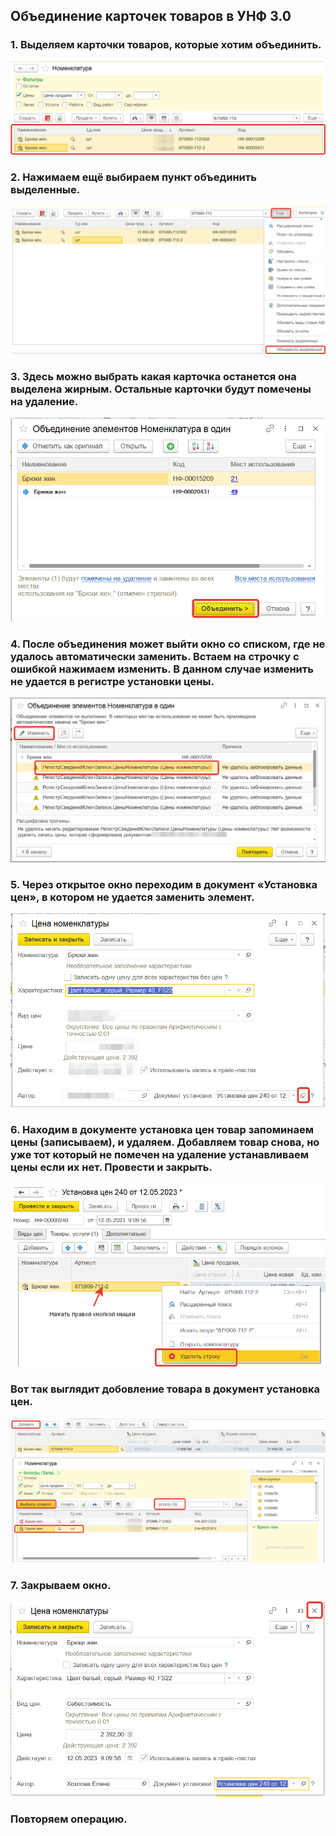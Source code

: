 ## Объединение карточек товаров в УНФ 3.0
### 1. Выделяем карточки товаров, которые хотим объединить.
![](https://github.com/Hi-ITKKT/1C-UNF3/blob/62ed1717f7fd728add19c792fcfcf4213f3b8dcd/%D0%9A%D0%B0%D1%80%D1%82%D0%B8%D0%BD%D0%BA%D0%B8/1.png)
### 2. Нажимаем ещё выбираем пункт объединить выделенные.
![](https://github.com/Hi-ITKKT/1C-UNF3/blob/6faa9517869e15c42e379656e71776616b325550/%D0%9A%D0%B0%D1%80%D1%82%D0%B8%D0%BD%D0%BA%D0%B8/2.png)
### 3. Здесь можно выбрать какая карточка останется она выделена жирным. Остальные карточки будут помечены на удаление.
![](https://github.com/Hi-ITKKT/1C-UNF3/blob/1dece164fca4832d9056b2ff83aff2732dc6bec1/%D0%9A%D0%B0%D1%80%D1%82%D0%B8%D0%BD%D0%BA%D0%B8/3.png)
### 4. После объединения может выйти окно со списком, где не удалось автоматически заменить. Встаем на строчку с ошибкой нажимаем изменить. В данном случае изменить не удается в регистре установки цены.
![](https://github.com/Hi-ITKKT/1C-UNF3/blob/0aa1c0e9cdc06292f7c869620a91e78aa5ac7178/%D0%9A%D0%B0%D1%80%D1%82%D0%B8%D0%BD%D0%BA%D0%B8/4.png)
### 5. Через открытое окно переходим в документ «Установка цен», в котором не удается заменить элемент.
![](https://github.com/Hi-ITKKT/1C-UNF3/blob/2c8ac2a80e0ae12a10ca3848d9223f53a0f39582/%D0%9A%D0%B0%D1%80%D1%82%D0%B8%D0%BD%D0%BA%D0%B8/5.png)
### 6. Находим в документе установка цен товар запоминаем цены (записываем), и удаляем. Добавляем товар снова, но уже тот который не помечен на удаление устанавливаем цены если их нет. Провести и закрыть.
![](https://github.com/Hi-ITKKT/1C-UNF3/blob/2cc7dbe4dc5a79f3c64ef63e4086b18562cb0b23/%D0%9A%D0%B0%D1%80%D1%82%D0%B8%D0%BD%D0%BA%D0%B8/6.png)
### Вот так выглядит добовление товара в документ установка цен.
![](https://github.com/Hi-ITKKT/1C-UNF3/blob/8321e9efcc47dc9d0afddbf70dd73e03520cacf0/%D0%9A%D0%B0%D1%80%D1%82%D0%B8%D0%BD%D0%BA%D0%B8/7.png)
### 7. Закрываем окно.
![](https://github.com/Hi-ITKKT/1C-UNF3/blob/232e97f78a94801f399e45e7cd154b3185da04f5/%D0%9A%D0%B0%D1%80%D1%82%D0%B8%D0%BD%D0%BA%D0%B8/8.png)
### Повторяем операцию.
